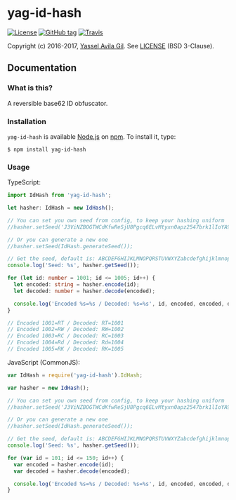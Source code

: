 yag-id-hash
=====

[![License](https://img.shields.io/badge/license-BSD%203--Clause-green.svg?style=flat-square)](https://raw.githubusercontent.com/yasselavila/id-hash/master/LICENSE.txt)
[![GitHub tag](https://img.shields.io/github/tag/yasselavila/id-hash.svg?style=flat-square)](https://github.com/yasselavila/id-hash/releases)
[![Travis](https://img.shields.io/travis/yasselavila/id-hash.svg?style=flat-square)](https://travis-ci.org/yasselavila/id-hash)

Copyright (c) 2016-2017, [Yassel Avila Gil](http://yasselavila.com). See [LICENSE](./LICENSE.txt) (BSD 3-Clause).

## Documentation

### What is this?

A reversible base62 ID obfuscator.

### Installation

`yag-id-hash` is available [Node.js](http://npmjs.org) on [npm](http://npmjs.org). To install it, type:

    $ npm install yag-id-hash

### Usage

TypeScript:
```ts
import IdHash from 'yag-id-hash';

let hasher: IdHash = new IdHash();

// You can set you own seed from config, to keep your hashing uniform
//hasher.setSeed('J3ViNZBOGTWCdKfwReSjU8Pgcq6ELvMtyxn0apz2547brk1lIoYA9suhDmFHQX');

// Or you can generate a new one
//hasher.setSeed(IdHash.generateSeed());

// Get the seed, default is: ABCDEFGHIJKLMNOPQRSTUVWXYZabcdefghijklmnopqrstuvwxyz0123456789
console.log('Seed: %s', hasher.getSeed());

for (let id: number = 1001; id <= 1005; id++) {
  let encoded: string = hasher.encode(id);
  let decoded: number = hasher.decode(encoded);

  console.log('Encoded %s=%s / Decoded: %s=%s', id, encoded, encoded, decoded);
}

// Encoded 1001=RT / Decoded: RT=1001
// Encoded 1002=RW / Decoded: RW=1002
// Encoded 1003=RC / Decoded: RC=1003
// Encoded 1004=Rd / Decoded: Rd=1004
// Encoded 1005=RK / Decoded: RK=1005
```

JavaScript (CommonJS):
```js
var IdHash = require('yag-id-hash').IdHash;

var hasher = new IdHash();

// You can set you own seed from config, to keep your hashing uniform
//hasher.setSeed('J3ViNZBOGTWCdKfwReSjU8Pgcq6ELvMtyxn0apz2547brk1lIoYA9suhDmFHQX');

// Or you can generate a new one
//hasher.setSeed(IdHash.generateSeed());

// Get the seed, default is: ABCDEFGHIJKLMNOPQRSTUVWXYZabcdefghijklmnopqrstuvwxyz0123456789
console.log('Seed: %s', hasher.getSeed());

for (var id = 101; id <= 150; id++) {
  var encoded = hasher.encode(id);
  var decoded = hasher.decode(encoded);

  console.log('Encoded %s=%s / Decoded: %s=%s', id, encoded, encoded, decoded);
}
```
